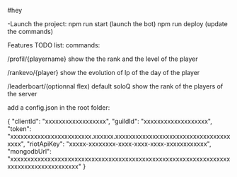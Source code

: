 #hey

-Launch the project:
npm run start (launch the bot)
npm run deploy (update the commands)

Features TODO list:
commands:

/profil/{playername}
show the the rank and the level of the player

/rankevo/{player}
show the evolution of lp of the day of the player

/leaderboart/(optionnal flex) default soloQ
show the rank of the players of the server




add a config.json in the root folder:

{
    "clientId": "xxxxxxxxxxxxxxxxxx",
    "guildId": "xxxxxxxxxxxxxxxxxxx",
    "token": "xxxxxxxxxxxxxxxxxxxxxxxx.xxxxxx.xxxxxxxxxxxxxxxxxxxxxxxxxxxxxxxxxxxxxx",
    "riotApiKey": "xxxxx-xxxxxxxx-xxxx-xxxx-xxxx-xxxxxxxxxxxx",
    "mongodbUrl": "xxxxxxxxxxxxxxxxxxxxxxxxxxxxxxxxxxxxxxxxxxxxxxxxxxxxxxxxxxxxxxxxxxxxxxxxxxxxxxxxxxxxxx"
}
